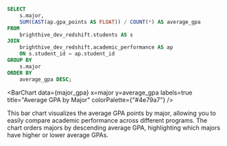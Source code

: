 ```sql major_gpa
SELECT 
    s.major,
    SUM(CAST(ap.gpa_points AS FLOAT)) / COUNT(*) AS average_gpa
FROM 
    brighthive_dev_redshift.students AS s
JOIN 
    brighthive_dev_redshift.academic_performance AS ap
    ON s.student_id = ap.student_id
GROUP BY 
    s.major
ORDER BY 
    average_gpa DESC;
```

<BarChart
    data={major_gpa}
    x=major
    y=average_gpa
    labels=true
    title="Average GPA by Major"
    colorPalette={"#4e79a7"}
/>

This bar chart visualizes the average GPA points by major, allowing you to easily compare academic performance across different programs. The chart orders majors by descending average GPA, highlighting which majors have higher or lower average GPAs.